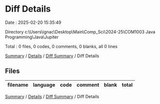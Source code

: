 # Diff Details

Date : 2025-02-20 15:35:49

Directory c:\\Users\\ignac\\Desktop\\Main\\Comp_Sci\\2024-25\\COM1003 Java Programming\\Java\\Jupiter

Total : 0 files,  0 codes, 0 comments, 0 blanks, all 0 lines

[Summary](results.md) / [Details](details.md) / [Diff Summary](diff.md) / Diff Details

## Files
| filename | language | code | comment | blank | total |
| :--- | :--- | ---: | ---: | ---: | ---: |

[Summary](results.md) / [Details](details.md) / [Diff Summary](diff.md) / Diff Details
